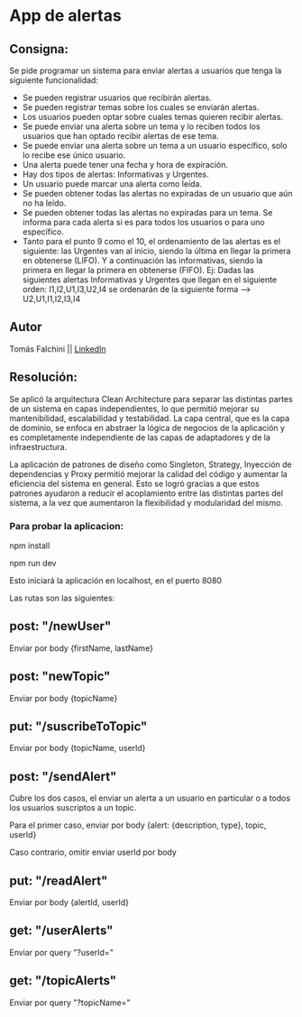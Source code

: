 # App de alertas

## Consigna:

Se pide programar un sistema para enviar alertas a usuarios que tenga la siguiente funcionalidad:

- Se pueden registrar usuarios que recibirán alertas.
- Se pueden registrar temas sobre los cuales se enviarán alertas.
- Los usuarios pueden optar sobre cuales temas quieren recibir alertas.
- Se puede enviar una alerta sobre un tema y lo reciben todos los usuarios que han optado recibir alertas de ese tema.
- Se puede enviar una alerta sobre un tema a un usuario específico, solo lo recibe ese único usuario.
- Una alerta puede tener una fecha y hora de expiración.
- Hay dos tipos de alertas: Informativas y Urgentes.
- Un usuario puede marcar una alerta como leída.
- Se pueden obtener todas las alertas no expiradas de un usuario que aún no ha leído.
- Se pueden obtener todas las alertas no expiradas para un tema. Se informa para cada alerta si es para todos los usuarios o para uno específico.
- Tanto para el punto 9 como el 10, el ordenamiento de las alertas es el siguiente: las Urgentes van al inicio, siendo la última en llegar la primera en obtenerse (LIFO). Y a continuación las informativas, siendo la primera en llegar la primera en obtenerse (FIFO). Ej: Dadas las siguientes alertas Informativas y Urgentes que llegan en el siguiente orden: I1,I2,U1,I3,U2,I4 se ordenarán de la siguiente forma --> U2,U1,I1,I2,I3,I4

## Autor

Tomás Falchini || [LinkedIn](https://www.linkedin.com/in/tomasfalchini/)

## Resolución:

Se aplicó la arquitectura Clean Architecture para separar las distintas partes de un sistema en capas independientes, lo que permitió mejorar su mantenibilidad, escalabilidad y testabilidad. La capa central, que es la capa de dominio, se enfoca en abstraer la lógica de negocios de la aplicación y es completamente independiente de las capas de adaptadores y de la infraestructura.

La aplicación de patrones de diseño como Singleton, Strategy, Inyección de dependencias y Proxy permitió mejorar la calidad del código y aumentar la eficiencia del sistema en general. Esto se logró gracias a que estos patrones ayudaron a reducir el acoplamiento entre las distintas partes del sistema, a la vez que aumentaron la flexibilidad y modularidad del mismo.

### Para probar la aplicacion:

npm install

npm run dev

Esto iniciará la aplicación en localhost, en el puerto 8080

Las rutas son las siguientes:

## post: "/newUser"

Enviar por body {firstName, lastName}

## post: "newTopic"

Enviar por body {topicName}

## put: "/suscribeToTopic"

Enviar por body {topicName, userId}

## post: "/sendAlert"

Cubre los dos casos, el enviar un alerta a un usuario en particular o a todos los usuarios suscriptos a un topic.

Para el primer caso, enviar por body {alert: {description, type}, topic, userId}

Caso contrario, omitir enviar userId por body

## put: "/readAlert"

Enviar por body {alertId, userId}

## get: "/userAlerts"

Enviar por query "?userId="

## get: "/topicAlerts"

Enviar por query "?topicName="
